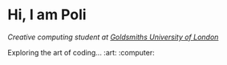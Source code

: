  <h1> Hi, I am Poli </h1> 
 
<p> <em>Creative computing student at <a href="https://www.gold.ac.uk"> Goldsmiths University of London</a> </em></p>
<p> Exploring the art of coding... :art: :computer:</p>


